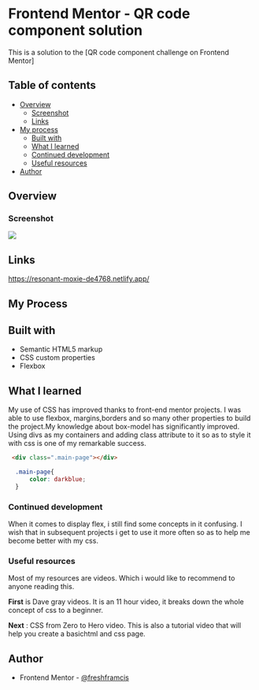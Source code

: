 # Frontend Mentor - QR code component solution
This is a solution to the [QR code component challenge on Frontend Mentor]

## **Table of contents**  

- [Overview](#overview)
  - [Screenshot](#screenshot)
  - [Links](#links)
- [My process](#my-process)
  - [Built with](#built-with)
  - [What I learned](#what-i-learned)
   - [Continued development](#continued-development)
  - [Useful resources](#useful-resources)
- [Author](#author)


## Overview
### Screenshot
![](./Screenshot%20QR%20Code%20Component.png)

## Links 
https://resonant-moxie-de4768.netlify.app/

## My Process

## Built with

 - Semantic HTML5 markup
 - CSS custom properties
 - Flexbox
 
 ## What I learned

 My use of CSS has improved thanks to front-end mentor projects. I was able to use flexbox, margins,borders and so many other properties to build the project.My knowledge about box-model has significantly improved.
 Using divs as my containers and adding class attribute to it so as to style it with css is one of my remarkable success. 
 ```html
  <div class=".main-page"></div>
  ```
  ```css
    .main-page{
        color: darkblue;
    }
 ```
### Continued development
When it comes to display flex, i still find some concepts in it confusing. I wish that in subsequent projects i get to use it more often so as to help me become better with my css.

### Useful resources
Most of my resources are videos. Which i would like to recommend to anyone reading this.

**First** is Dave gray videos. It is an 11 hour video, it breaks down the whole concept of css to a beginner.

**Next** : CSS from Zero to Hero video. This is also a tutorial video that will help you create a basichtml and css page.
        
## Author
- Frontend Mentor - [@freshframcis](https://www.frontendmentor.io/profile/freshframcis)
